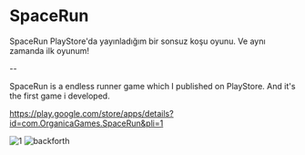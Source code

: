 # SpaceRun

SpaceRun PlayStore'da yayınladığım bir sonsuz koşu oyunu. Ve aynı zamanda ilk oyunum!

--

SpaceRun is a endless runner game which I published on PlayStore. And it's the first game i developed.

https://play.google.com/store/apps/details?id=com.OrganicaGames.SpaceRun&pli=1

![1](https://user-images.githubusercontent.com/108178039/193449823-0cb43375-cb03-4ab3-beab-ac9fefaa9a50.png)
![backforth](https://user-images.githubusercontent.com/108178039/193449836-47b9cb21-0d9b-43ee-8836-04452079a272.png)
